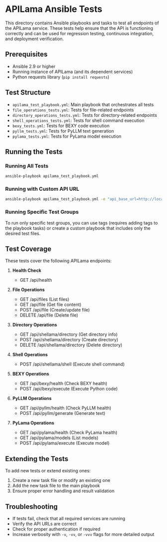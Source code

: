 # APILama Ansible Tests

This directory contains Ansible playbooks and tasks to test all endpoints of the APILama service. These tests help ensure that the API is functioning correctly and can be used for regression testing, continuous integration, and deployment verification.

## Prerequisites

- Ansible 2.9 or higher
- Running instance of APILama (and its dependent services)
- Python requests library (`pip install requests`)

## Test Structure

- `apilama_test_playbook.yml`: Main playbook that orchestrates all tests
- `file_operations_tests.yml`: Tests for file-related endpoints
- `directory_operations_tests.yml`: Tests for directory-related endpoints
- `shell_operations_tests.yml`: Tests for shell command execution
- `bexy_tests.yml`: Tests for BEXY code execution
- `pyllm_tests.yml`: Tests for PyLLM text generation
- `pylama_tests.yml`: Tests for PyLama model execution

## Running the Tests

### Running All Tests

```bash
ansible-playbook apilama_test_playbook.yml
```

### Running with Custom API URL

```bash
ansible-playbook apilama_test_playbook.yml -e "api_base_url=http://localhost:8081"
```

### Running Specific Test Groups

To run only specific test groups, you can use tags (requires adding tags to the playbook tasks) or create a custom playbook that includes only the desired test files.

## Test Coverage

These tests cover the following APILama endpoints:

1. **Health Check**
   - GET /api/health

2. **File Operations**
   - GET /api/files (List files)
   - GET /api/file (Get file content)
   - POST /api/file (Create/update file)
   - DELETE /api/file (Delete file)

3. **Directory Operations**
   - GET /api/shellama/directory (Get directory info)
   - POST /api/shellama/directory (Create directory)
   - DELETE /api/shellama/directory (Delete directory)

4. **Shell Operations**
   - POST /api/shellama/shell (Execute shell command)

5. **BEXY Operations**
   - GET /api/bexy/health (Check BEXY health)
   - POST /api/bexy/execute (Execute Python code)

6. **PyLLM Operations**
   - GET /api/pyllm/health (Check PyLLM health)
   - POST /api/pyllm/generate (Generate text)

7. **PyLama Operations**
   - GET /api/pylama/health (Check PyLama health)
   - GET /api/pylama/models (List models)
   - POST /api/pylama/execute (Execute model)

## Extending the Tests

To add new tests or extend existing ones:

1. Create a new task file or modify an existing one
2. Add the new task file to the main playbook
3. Ensure proper error handling and result validation

## Troubleshooting

- If tests fail, check that all required services are running
- Verify the API URLs are correct
- Check for proper authentication if required
- Increase verbosity with `-v`, `-vv`, or `-vvv` flags for more detailed output
